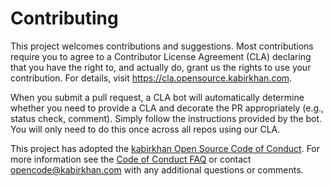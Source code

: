 # Contributing

This project welcomes contributions and suggestions.  Most contributions require you to agree to a
Contributor License Agreement (CLA) declaring that you have the right to, and actually do, grant us
the rights to use your contribution. For details, visit https://cla.opensource.kabirkhan.com.

When you submit a pull request, a CLA bot will automatically determine whether you need to provide
a CLA and decorate the PR appropriately (e.g., status check, comment). Simply follow the instructions
provided by the bot. You will only need to do this once across all repos using our CLA.

This project has adopted the [kabirkhan Open Source Code of Conduct](https://opensource.kabirkhan.com/codeofconduct/).
For more information see the [Code of Conduct FAQ](https://opensource.kabirkhan.com/codeofconduct/faq/) or
contact [opencode@kabirkhan.com](mailto:opencode@kabirkhan.com) with any additional questions or comments.

